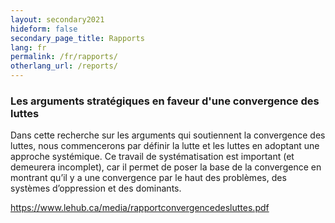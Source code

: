 ```yaml
---
layout: secondary2021
hideform: false
secondary_page_title: Rapports
lang: fr
permalink: /fr/rapports/
otherlang_url: /reports/
---
```

### L﻿es arguments stratégiques en faveur d'une convergence des luttes

Dans cette recherche sur les arguments qui soutiennent la convergence des luttes, nous commencerons par définir la lutte et les luttes en adoptant une approche systémique. Ce travail de systématisation est important (et demeurera incomplet), car il permet de poser la base de la convergence en montrant qu’il y a une convergence par le haut des problèmes, des systèmes d’oppression et des dominants. 

https://www.lehub.ca/media/rapportconvergencedesluttes.pdf